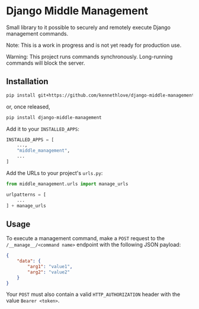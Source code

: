 # Django Middle Management

Small library to it possible to securely and remotely execute Django management commands.

Note: This is a work in progress and is not yet ready for production use.

Warning: This project runs commands synchronously. Long-running commands will block the server.

## Installation

```bash
pip install git+https://github.com/kennethlove/django-middle-management.git
```

or, once released,

```bash
pip install django-middle-management
```


Add it to your `INSTALLED_APPS`:

```python
INSTALLED_APPS = [
    ...,
    "middle_management",
    ...
]
```

Add the URLs to your project's `urls.py`:

```python
from middle_management.urls import manage_urls

urlpatterns = [
    ...
] + manage_urls
```

## Usage

To execute a management command, make a `POST` request to the `/__manage__/<command name>` endpoint with the following JSON payload:

```json
{
    "data": {
        "arg1": "value1",
        "arg2": "value2"
    }
}
```

Your `POST` must also contain a valid `HTTP_AUTHORIZATION` header with the value `Bearer <token>`.